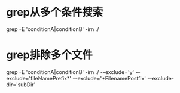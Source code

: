 # grep从多个条件搜索
grep -E 'conditionA|conditionB'  -irn ./ 

# grep排除多个文件
grep -E 'conditionA|conditionB'  -irn ./ --exclude='y' --exclude='fileNamePrefix*' --exclude='*FilenamePostfix' --exclude-dir='subDir' 
